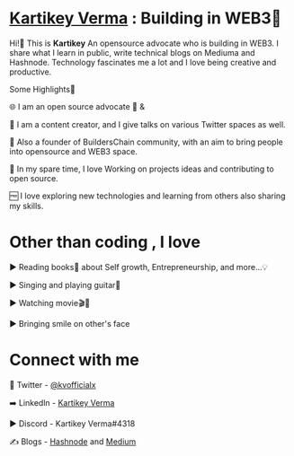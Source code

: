 # [Kartikey Verma](https://github.com/kartikver15gr8) : Building in WEB3🚀

Hi!👋 This is **Kartikey**
An opensource advocate who is building in WEB3. I share what I learn in public, write technical blogs on Mediuma and Hashnode.
Technology fascinates me a lot and I love being creative and productive.

Some Highlights🌟

🌐 I am an open source advocate 🚩 & 

🎥 I am a content creator, and I give talks on various Twitter spaces as well.

🚀 Also a founder of BuildersChain community, with an aim to bring people into opensource and WEB3 space. 

🥇 In my spare time, I love Working on projects ideas and contributing to open source.

🆓 I love exploring new technologies and learning from others also sharing my skills.




# Other than coding , I love 

▶️ Reading books📖 about Self growth, Entrepreneurship, and more...💡

▶️ Singing and playing guitar🎸

▶️ Watching movie🎬🍿

▶️ Bringing smile on other's face

# Connect with me 

🥇 Twitter - [@kvofficialx](https://twitter.com/kvofficialx)

➡️ Linkedln - [Kartikey Verma](https://www.linkedin.com/in/kartikey-verma-7a372b20b/)

▶ Discord - Kartikey Verma#4318

✍ Blogs - [Hashnode](https://hashnode.com/@KvofficialX) and [Medium](https://medium.com/@Kartikey_verma)
